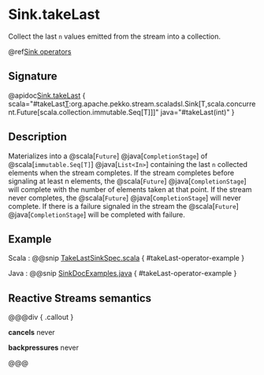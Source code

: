 # Sink.takeLast

Collect the last `n` values emitted from the stream into a collection.

@ref[Sink operators](../index.md#sink-operators)

## Signature

@apidoc[Sink.takeLast](Sink$) { scala="#takeLast[T](n:Int):org.apache.pekko.stream.scaladsl.Sink[T,scala.concurrent.Future[scala.collection.immutable.Seq[T]]]" java="#takeLast(int)" }


## Description

Materializes into a @scala[`Future`] @java[`CompletionStage`] of @scala[`immutable.Seq[T]`] @java[`List<In>`] containing the last `n` collected elements when the stream completes.
If the stream completes before signaling at least n elements, the @scala[`Future`] @java[`CompletionStage`]  will complete with the number
of elements taken at that point. 
If the stream never completes, the @scala[`Future`] @java[`CompletionStage`] will never complete.
If there is a failure signaled in the stream the @scala[`Future`] @java[`CompletionStage`] will be completed with failure.

## Example

Scala
:   @@snip [TakeLastSinkSpec.scala](/akka-stream-tests/src/test/scala/org/apache/pekko/stream/scaladsl/TakeLastSinkSpec.scala) { #takeLast-operator-example }

Java
:   @@snip [SinkDocExamples.java](/docs/src/test/java/jdocs/stream/operators/SinkDocExamples.java) { #takeLast-operator-example }

## Reactive Streams semantics

@@@div { .callout }

**cancels** never

**backpressures** never

@@@
